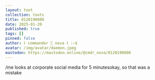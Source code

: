 ```yaml
---
layout: toot
collection: toots
title: 0120190800
date: 2025-01-20
published: true
tags: []
pinned: false
author: ⸸ commander ░ nova ⸸ :~$
avatar: /img/avatar/daemon.jpeg
mastodon: https://mastodon.online/@cmdr_nova/0120190800
---
```


/me looks at corporate social media for 5 minutesokay, so that was a mistake
